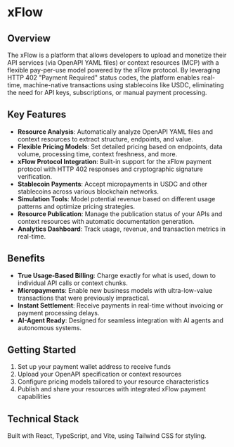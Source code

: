 # xFlow

## Overview

The xFlow is a platform that allows developers to upload and monetize their API services (via OpenAPI YAML files) or context resources (MCP) with a flexible pay-per-use model powered by the xFlow protocol. By leveraging HTTP 402 "Payment Required" status codes, the platform enables real-time, machine-native transactions using stablecoins like USDC, eliminating the need for API keys, subscriptions, or manual payment processing.

## Key Features

- **Resource Analysis**: Automatically analyze OpenAPI YAML files and context resources to extract structure, endpoints, and value.
- **Flexible Pricing Models**: Set detailed pricing based on endpoints, data volume, processing time, context freshness, and more.
- **xFlow Protocol Integration**: Built-in support for the xFlow payment protocol with HTTP 402 responses and cryptographic signature verification.
- **Stablecoin Payments**: Accept micropayments in USDC and other stablecoins across various blockchain networks.
- **Simulation Tools**: Model potential revenue based on different usage patterns and optimize pricing strategies.
- **Resource Publication**: Manage the publication status of your APIs and context resources with automatic documentation generation.
- **Analytics Dashboard**: Track usage, revenue, and transaction metrics in real-time.

## Benefits

- **True Usage-Based Billing**: Charge exactly for what is used, down to individual API calls or context chunks.
- **Micropayments**: Enable new business models with ultra-low-value transactions that were previously impractical.
- **Instant Settlement**: Receive payments in real-time without invoicing or payment processing delays.
- **AI-Agent Ready**: Designed for seamless integration with AI agents and autonomous systems.

## Getting Started

1. Set up your payment wallet address to receive funds
2. Upload your OpenAPI specification or context resources
3. Configure pricing models tailored to your resource characteristics
4. Publish and share your resources with integrated xFlow payment capabilities

## Technical Stack

Built with React, TypeScript, and Vite, using Tailwind CSS for styling. 

